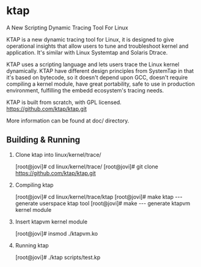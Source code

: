 ktap
====

A New Scripting Dynamic Tracing Tool For Linux

KTAP is a new dynamic tracing tool for Linux,
it is designed to give operational insights that allow users to
tune and troubleshoot kernel and application.
It's similar with Linux Systemtap and Solaris Dtrace.

KTAP uses a scripting language and lets users trace the Linux kernel dynamically.
KTAP have different design principles from SystemTap in that it's based on bytecode,
so it doesn't depend upon GCC, doesn't require compiling a kernel module,
have great portability, safe to use in production environment,
fulfilling the embedd ecosystem's tracing needs.

KTAP is built from scratch, with GPL licensed.  
https://github.com/ktap/ktap.git

More information can be found at doc/ directory.

Building & Running
------------------

1) Clone ktap into linux/kernel/trace/  

	[root@jovi]# cd linux/kernel/trace/
	[root@jovi]# git clone https://github.com/ktap/ktap.git

2) Compiling ktap  

	[root@jovi]# cd linux/kernel/trace/ktap
	[root@jovi]# make ktap	--- generate userspace ktap tool
	[root@jovi]# make	--- generate ktapvm kernel module

3) Insert ktapvm kernel module  

	[root@jovi]# insmod ./ktapvm.ko

4) Running ktap  

	[root@jovi]# ./ktap scripts/test.kp



